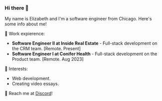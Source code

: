 ### Hi there 👋

My name is Elizabeth and I'm a software engineer from Chicago. Here's some info about me!

🌟 Work expierence:
- **Software Engineer II at Inside Real Estate** - Full-stack development on the CRM team. [Remote. Present]
- **Software Engineer I at Conifer Health** - Full-stack development on the Product team. [Remote. Aug 2023]


🌱 Interests:
- Web development.
- Creating video essays.

💬 Reach me at [Discord](https://www.discord.com/users/70905440065560576)!

<!--
**hydrangea-sh/hydrangea-sh** is a ✨ _special_ ✨ repository because its `README.md` (this file) appears on your GitHub profile.

Here are some ideas to get you started:

- 🔭 I’m currently working on ...
- 🌱 I’m currently learning ...
- 👯 I’m looking to collaborate on ...
- 🤔 I’m looking for help with ...
- 💬 Ask me about ...
- 📫 How to reach me: ...
- 😄 Pronouns: ...
- ⚡ Fun fact: ...
-->
